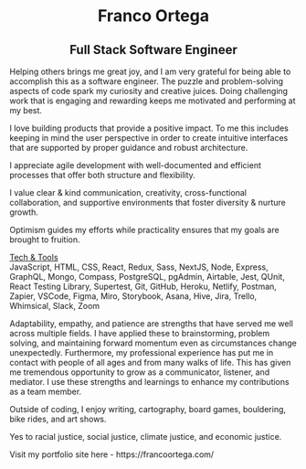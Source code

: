 <div>
    <h1 align="center">Franco Ortega</h1>
    <h2 align="center">Full Stack Software Engineer</h2>
</div>
  
<p>
Helping others brings me great joy, and I am very grateful for being able to accomplish this as a software engineer. The puzzle and problem-solving aspects of code spark my curiosity and creative juices. Doing challenging work that is engaging and rewarding keeps me motivated and performing at my best.
</p>

<p>
I love building products that provide a positive impact. To me this includes keeping in mind the user perspective in order to create intuitive interfaces that are supported by proper guidance and robust architecture.
</p>


<p>
I appreciate agile development with well-documented and efficient processes that offer both structure and flexibility.
</p>


<p>
I value clear & kind communication, creativity, cross-functional collaboration, and supportive environments that foster diversity & nurture growth.
</p>


<p>
Optimism guides my efforts while practicality ensures that my goals are brought to fruition.
</p>

<p>
<u>Tech & Tools</u><br />
JavaScript, HTML, CSS, React, Redux, Sass, NextJS, Node, Express, GraphQL, Mongo, Compass, PostgreSQL, pgAdmin, Airtable, Jest, QUnit, React Testing Library, Supertest, Git, GitHub, Heroku, Netlify, Postman, Zapier, VSCode, Figma, Miro, Storybook, Asana, Hive, Jira, Trello, Whimsical, Slack, Zoom
</p>

<p>
Adaptability, empathy, and patience are strengths that have served me well across multiple fields. I have applied these to brainstorming, problem solving, and maintaining forward momentum even as circumstances change unexpectedly. Furthermore, my professional experience has put me in contact with people of all ages and from many walks of life. This has given me tremendous opportunity to grow as a communicator, listener, and mediator. I use these strengths and learnings to enhance my contributions as a team member.
</p>

<p>
Outside of coding, I enjoy writing, cartography, board games, bouldering, bike rides, and art shows.
</p>

<p>
Yes to racial justice, social justice, climate justice, and economic justice.
</p>

<p>
    Visit my portfolio site here - https://francoortega.com/
</p>

<!--
**franco-ortega/franco-ortega** is a ✨ _special_ ✨ repository because its `README.md` (this file) appears on your GitHub profile.
